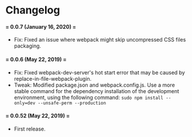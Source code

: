 # Changelog


#### = 0.0.7 (January 16, 2020) =

* Fix: Fixed an issue where webpack might skip uncompressed CSS files packaging.


#### = 0.0.6 (May 22, 2019) =

* Fix: Fixed webpack-dev-server's hot start error that may be caused by replace-in-file-webpack-plugin.
* Tweak: Modified package.json and webpack.config.js. Use a more stable command for the dependency installation of the development environment, using the following command: `sudo npm install --only=dev --unsafe-perm --production`



#### = 0.0.52 (May 22, 2019) =

* First release.
